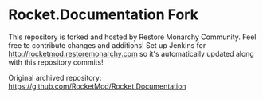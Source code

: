 # Rocket.Documentation Fork
This repository is forked and hosted by Restore Monarchy Community. Feel free to contribute changes and additions!
Set up Jenkins for http://rocketmod.restoremonarchy.com so it's automatically updated along with this repository commits!  

Original archived repository: https://github.com/RocketMod/Rocket.Documentation

